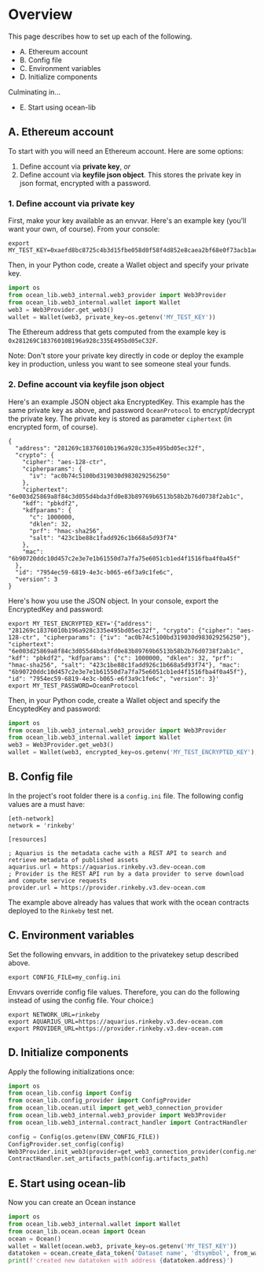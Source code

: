 # Overview

This page describes how to set up each of the following.

* A. Ethereum account
* B. Config file
* C. Environment variables
* D. Initialize components

Culminating in...

* E. Start using ocean-lib

## A. Ethereum account

To start with you will need an Ethereum account. Here are some options:
1. Define account via **private key**, *or*
2. Define account via **keyfile json object**. This stores the private key in json format, encrypted with a password.

### 1. Define account via private key

First, make your key available as an envvar. Here's an example key (you'll want your own, of course). From your console:

```console
export MY_TEST_KEY=0xaefd8bc8725c4b3d15fbe058d0f58f4d852e8caea2bf68e0f73acb1aeec19baa
```

Then, in your Python code, create a Wallet object and specify your private key.

```python
import os
from ocean_lib.web3_internal.web3_provider import Web3Provider
from ocean_lib.web3_internal.wallet import Wallet
web3 = Web3Provider.get_web3()
wallet = Wallet(web3, private_key=os.getenv('MY_TEST_KEY'))
```

The Ethereum address that gets computed from the example key is `0x281269C18376010B196a928c335E495bd05eC32F`.

Note: Don't store your private key directly in code or deploy the example key in production, unless you want to see someone steal your funds.

### 2. Define account via **keyfile json object**

Here's an example JSON object aka EncryptedKey. This example has the same private key as above, and password `OceanProtocol` to encrypt/decrypt the private key. The private key is stored as parameter `ciphertext` (in encrypted form, of course).

```
{
  "address": "281269c18376010b196a928c335e495bd05ec32f",
  "crypto": {
    "cipher": "aes-128-ctr",
    "cipherparams": {
      "iv": "ac0b74c5100bd319030d983029256250"
    },
    "ciphertext": "6e003d25869a8f84c3d055d4bda3fd0e83b89769b6513b58b2b76d0738f2ab1c",
    "kdf": "pbkdf2",
    "kdfparams": {
      "c": 1000000,
      "dklen": 32,
      "prf": "hmac-sha256",
      "salt": "423c1be88c1fadd926c1b668a5d93f74"
    },
    "mac": "6b90720ddc10d457c2e3e7e1b61550d7a7fa75e6051cb1ed4f1516fba4f0a45f"
  },
  "id": "7954ec59-6819-4e3c-b065-e6f3a9c1fe6c",
  "version": 3
}
```

Here's how you use the JSON object. In your console, export the EncryptedKey and password:

```console
export MY_TEST_ENCRYPTED_KEY='{"address": "281269c18376010b196a928c335e495bd05ec32f", "crypto": {"cipher": "aes-128-ctr", "cipherparams": {"iv": "ac0b74c5100bd319030d983029256250"}, "ciphertext": "6e003d25869a8f84c3d055d4bda3fd0e83b89769b6513b58b2b76d0738f2ab1c", "kdf": "pbkdf2", "kdfparams": {"c": 1000000, "dklen": 32, "prf": "hmac-sha256", "salt": "423c1be88c1fadd926c1b668a5d93f74"}, "mac": "6b90720ddc10d457c2e3e7e1b61550d7a7fa75e6051cb1ed4f1516fba4f0a45f"}, "id": "7954ec59-6819-4e3c-b065-e6f3a9c1fe6c", "version": 3}'
export MY_TEST_PASSWORD=OceanProtocol
```

Then, in your Python code, create a Wallet object and specify the EncyptedKey and password:
```python
import os
from ocean_lib.web3_internal.web3_provider import Web3Provider
from ocean_lib.web3_internal.wallet import Wallet
web3 = Web3Provider.get_web3()
wallet = Wallet(web3, encrypted_key=os.getenv('MY_TEST_ENCRYPTED_KEY'), password=os.getenv('MY_TEST_PASSWORD'))
```

## B. Config file
In the project's root folder there is a `config.ini` file. The following config values are a must have:
```
[eth-network]
network = 'rinkeby'

[resources]

; Aquarius is the metadata cache with a REST API to search and retrieve metadata of published assets
aquarius.url = https://aquarius.rinkeby.v3.dev-ocean.com
; Provider is the REST API run by a data provider to serve download and compute service requests
provider.url = https://provider.rinkeby.v3.dev-ocean.com

```

The example above already has values that work with the ocean contracts deployed to the `Rinkeby` test net.

## C. Environment variables

Set the following envvars, in addition to the privatekey setup described above.
```console
export CONFIG_FILE=my_config.ini
```

Envvars override config file values. Therefore, you can do the following instead of using the config file. Your choice:)
```console
export NETWORK_URL=rinkeby
export AQUARIUS_URL=https://aquarius.rinkeby.v3.dev-ocean.com
export PROVIDER_URL=https://provider.rinkeby.v3.dev-ocean.com

```

## D. Initialize components
Apply the following initializations once:
```python
import os
from ocean_lib.config import Config
from ocean_lib.config_provider import ConfigProvider
from ocean_lib.ocean.util import get_web3_connection_provider
from ocean_lib.web3_internal.web3_provider import Web3Provider
from ocean_lib.web3_internal.contract_handler import ContractHandler

config = Config(os.getenv(ENV_CONFIG_FILE))
ConfigProvider.set_config(config)
Web3Provider.init_web3(provider=get_web3_connection_provider(config.network_url))
ContractHandler.set_artifacts_path(config.artifacts_path)

```

## E. Start using ocean-lib
Now you can create an Ocean instance
```python
import os
from ocean_lib.web3_internal.wallet import Wallet
from ocean_lib.ocean.ocean import Ocean
ocean = Ocean()
wallet = Wallet(ocean.web3, private_key=os.getenv('MY_TEST_KEY'))
datatoken = ocean.create_data_token('Dataset name', 'dtsymbol', from_wallet=wallet)
print(f'created new datatoken with address {datatoken.address}')

``` 

